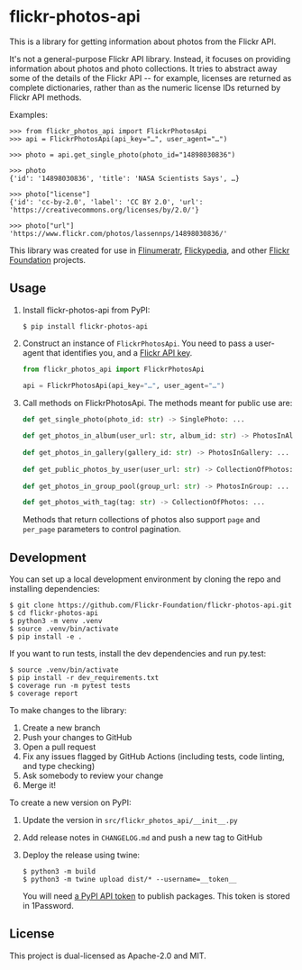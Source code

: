# flickr-photos-api

This is a library for getting information about photos from the Flickr API.

It's not a general-purpose Flickr API library.
Instead, it focuses on providing information about photos and photo collections.
It tries to abstract away some of the details of the Flickr API -- for example, licenses are returned as complete dictionaries, rather than as the numeric license IDs returned by Flickr API methods.

Examples:

```console
>>> from flickr_photos_api import FlickrPhotosApi
>>> api = FlickrPhotosApi(api_key="…", user_agent="…")

>>> photo = api.get_single_photo(photo_id="14898030836")

>>> photo
{'id': '14898030836', 'title': 'NASA Scientists Says', …}

>>> photo["license"]
{'id': 'cc-by-2.0', 'label': 'CC BY 2.0', 'url': 'https://creativecommons.org/licenses/by/2.0/'}

>>> photo["url"]
'https://www.flickr.com/photos/lassennps/14898030836/'
```

This library was created for use in [Flinumeratr](), [Flickypedia], and other [Flickr Foundation] projects.

[Flinumeratr]: https://github.com/Flickr-Foundation/flinumeratr
[Flickypedia]: https://commons.wikimedia.org/wiki/Commons:Flickypedia
[Flickr Foundation]: https://www.flickr.org/

## Usage

1.  Install flickr-photos-api from PyPI:

    ```console
    $ pip install flickr-photos-api
    ```

2.  Construct an instance of `FlickrPhotosApi`.
    You need to pass a user-agent that identifies you, and a [Flickr API key][key].
    
    ```python
    from flickr_photos_api import FlickrPhotosApi
    
    api = FlickrPhotosApi(api_key="…", user_agent="…")
    ```

3.  Call methods on FlickrPhotosApi.
    The methods meant for public use are:
    
    ```python
    def get_single_photo(photo_id: str) -> SinglePhoto: ...
  
    def get_photos_in_album(user_url: str, album_id: str) -> PhotosInAlbum: ...
  
    def get_photos_in_gallery(gallery_id: str) -> PhotosInGallery: ...
  
    def get_public_photos_by_user(user_url: str) -> CollectionOfPhotos: ...
  
    def get_photos_in_group_pool(group_url: str) -> PhotosInGroup: ...
    
    def get_photos_with_tag(tag: str) -> CollectionOfPhotos: ...
    ```
    
    Methods that return collections of photos also support `page` and `per_page` parameters to control pagination.

[key]: https://www.flickr.com/services/api/misc.api_keys.html

## Development

You can set up a local development environment by cloning the repo and installing dependencies:

```console
$ git clone https://github.com/Flickr-Foundation/flickr-photos-api.git
$ cd flickr-photos-api
$ python3 -m venv .venv
$ source .venv/bin/activate
$ pip install -e .
```

If you want to run tests, install the dev dependencies and run py.test:

```console
$ source .venv/bin/activate
$ pip install -r dev_requirements.txt
$ coverage run -m pytest tests
$ coverage report
```

To make changes to the library:

1.  Create a new branch
2.  Push your changes to GitHub
3.  Open a pull request
4.  Fix any issues flagged by GitHub Actions (including tests, code linting, and type checking)
5.  Ask somebody to review your change
6.  Merge it!

To create a new version on PyPI:

1.  Update the version in `src/flickr_photos_api/__init__.py`
2.  Add release notes in `CHANGELOG.md` and push a new tag to GitHub
3.  Deploy the release using twine:

    ```console
    $ python3 -m build
    $ python3 -m twine upload dist/* --username=__token__
    ```
    
    You will need [a PyPI API token](https://pypi.org/help/#apitoken) to publish packages.
    This token is stored in 1Password.

## License

This project is dual-licensed as Apache-2.0 and MIT.
